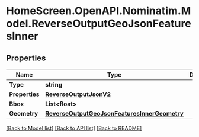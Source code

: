 # HomeScreen.OpenAPI.Nominatim.Model.ReverseOutputGeoJsonFeaturesInner

## Properties

Name | Type | Description | Notes
------------ | ------------- | ------------- | -------------
**Type** | **string** |  | [optional] 
**Properties** | [**ReverseOutputJsonV2**](ReverseOutputJsonV2.md) |  | [optional] 
**Bbox** | **List&lt;float&gt;** |  | [optional] 
**Geometry** | [**ReverseOutputGeoJsonFeaturesInnerGeometry**](ReverseOutputGeoJsonFeaturesInnerGeometry.md) |  | [optional] 

[[Back to Model list]](../README.md#documentation-for-models) [[Back to API list]](../README.md#documentation-for-api-endpoints) [[Back to README]](../README.md)

